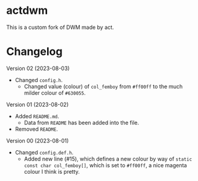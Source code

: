 # actdwm

This is a custom fork of DWM made by act.


# Changelog

Version 02 (2023-08-03)
  - Changed ``config.h``.
    - Changed value (colour) of ``col_femboy`` from ``#ff00ff`` to the much milder colour of ``#630055``.

Version 01 (2023-08-02)
  - Added ``README.md``.
    - Data from ``README`` has been added into the file.
  - Removed ``README``.

Version 00 (2023-08-01)
  - Changed ``config.def.h``.
    - Added new line (#15), which defines a new colour by way of ``static const char col_femboy[]``, which is set to ``#ff00ff``, a nice magenta colour I think is pretty.